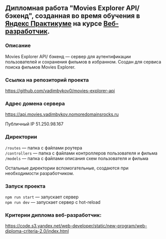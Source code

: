 ## Дипломная работа "Movies Explorer API/ бэкенд", созданная во время обучения в [Яндекс Практикуме](https://practicum.yandex.ru/) на курсе [Веб-разработчик](https://practicum.yandex.ru/web/). 

### Описание
Movies Explorer API/ бэкенд — сервер для аутентификации пользователей и сохранения фильмов в избранном. Создан для сервиса поиска фильмов Movies Explorer.

### Cсылка на репозиторий проекта
https://github.com/vadimbykov0/movies-explorer-api

### Адрес домена сервера
https://api.movies.vadimbykov.nomoredomainsrocks.ru

Публичный IP 51.250.98.167

### Директории
`/routes` — папка с файлами роутера  
`/controllers` — папка с файлами контроллеров пользователя и фильма   
`/models` — папка с файлами описания схем пользователя и фильма  
  
Остальные директории вспомогательные, создаются при необходимости разработчиком.

### Запуск проекта
`npm run start` — запускает сервер   
`npm run dev` — запускает сервер с hot-reload

### Критерии диплома веб-разработчик:
https://code.s3.yandex.net/web-developer/static/new-program/web-diploma-criteria-2.0/index.html
